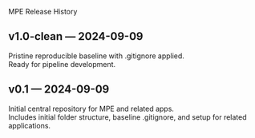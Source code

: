 MPE Release History

## v1.0-clean — 2024-09-09
Pristine reproducible baseline with .gitignore applied.  
Ready for pipeline development.

## v0.1 — 2024-09-09
Initial central repository for MPE and related apps.  
Includes initial folder structure, baseline .gitignore, and setup for related applications.

